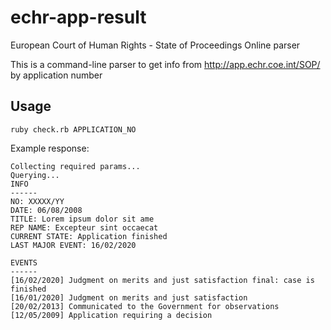 # echr-app-result
European Court of Human Rights - State of Proceedings Online parser

This is a command-line parser to get info from http://app.echr.coe.int/SOP/ by application number


## Usage
```
ruby check.rb APPLICATION_NO
```

Example response:
```
Collecting required params...
Querying...
INFO
------
NO: XXXXX/YY
DATE: 06/08/2008
TITLE: Lorem ipsum dolor sit ame
REP NAME: Excepteur sint occaecat
CURRENT STATE: Application finished
LAST MAJOR EVENT: 16/02/2020

EVENTS
------
[16/02/2020] Judgment on merits and just satisfaction final: case is finished
[16/01/2020] Judgment on merits and just satisfaction
[20/02/2013] Communicated to the Government for observations
[12/05/2009] Application requiring a decision

```
